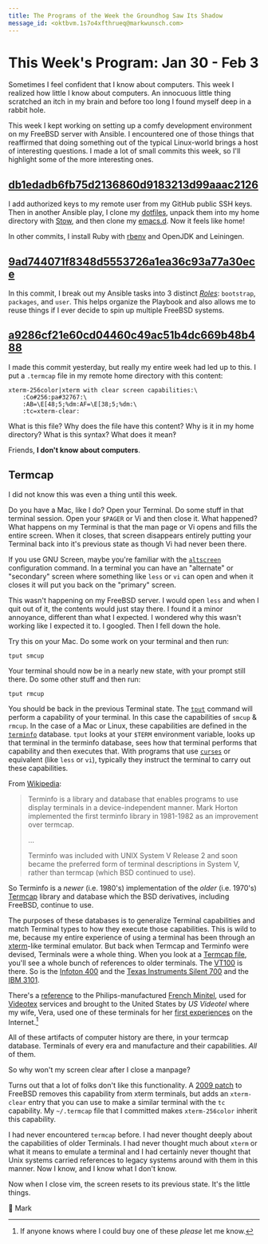 ```yaml
---
title: The Programs of the Week the Groundhog Saw Its Shadow
message_id: <oktbvm.1s7o4xfthrueq@markwunsch.com>
---
```


This Week's Program: Jan 30 - Feb 3
===================================

Sometimes I feel confident that I know about computers. This week I
realized how little I know about computers. An innocuous little thing
scratched an itch in my brain and before too long I found myself deep
in a rabbit hole.

This week I kept working on setting up a comfy development environment
on my FreeBSD server with Ansible. I encountered one of those things
that reaffirmed that doing something out of the typical Linux-world
brings a host of interesting questions. I made a lot of small commits
this week, so I'll highlight some of the more interesting ones.

## [db1edadb6fb75d2136860d9183213d99aaac2126][dotfiles]

I add authorized keys to my remote user from my GitHub public SSH
keys. Then in another Ansible play, I clone
my [dotfiles](https://github.com/mwunsch/dotfiles), unpack them into
my home directory with [Stow](https://www.gnu.org/software/stow/), and
then clone my [emacs.d](https://github.com/mwunsch/emacs.d). Now it
feels like home!

In other commits, I install Ruby with [rbenv](http://rbenv.org) and
OpenJDK and Leiningen.

## [9ad744071f8348d5553726a1ea36c93a77a30ece][roles]

In this commit, I break out my Ansible tasks into 3
distinct [*Roles*][ansible-roles]: `bootstrap`, `packages`, and
`user`. This helps organize the Playbook and also allows me to reuse
things if I ever decide to spin up multiple FreeBSD systems.

## [a9286cf21e60cd04460c49ac51b4dc669b48b488][termcap]

I made this commit yesterday, but really my entire week had led up to
this. I put a `.termcap` file in my remote home directory with this
content:

    xterm-256color|xterm with clear screen capabilities:\
        :Co#256:pa#32767:\
        :AB=\E[48;5;%dm:AF=\E[38;5;%dm:\
        :tc=xterm-clear:

What is this file? Why does the file have this content? Why is it in
my home directory? What is this syntax? What does it mean‽

Friends, **I don't know about computers**.

## Termcap

I did not know this was even a thing until this week.

Do you have a Mac, like I do? Open your Terminal. Do some stuff in
that terminal session. Open your `$PAGER` or Vi and then close
it. What happened? What happens on my Terminal is that the man page or
Vi opens and fills the entire screen. When it closes, that screen
disappears entirely putting your Terminal back into it's previous
state as though Vi had never been there.

If you use GNU Screen, maybe you're familiar with the [`altscreen`][redisplay]
configuration command. In a terminal you can have an "alternate" or
"secondary" screen where something like `less` or `vi` can open and
when it closes it will put you back on the "primary" screen.

This wasn't happening on my FreeBSD server. I would open `less` and
when I quit out of it, the contents would just stay there. I found it
a minor annoyance, different than what I expected. I wondered why this
wasn't working like I expected it to. I googled. Then I fell down the
hole.

Try this on your Mac. Do some work on your terminal and then run:

    tput smcup

Your terminal should now be in a nearly new state, with your prompt
still there. Do some other stuff and then run:

    tput rmcup

You should be back in the previous Terminal state. The [`tput`][tput]
command will perform a capability of your terminal. In this case the
capabilities of `smcup` & `rmcup`. In the case of a Mac or Linux,
these capabilities are defined in the [`terminfo`][terminfo]
database. `tput` looks at your `$TERM` environment variable, looks up
that terminal in the terminfo database, sees how that terminal
performs that capability and then executes that. With programs that
use [`curses`][curses] or equivalent (like `less` or `vi`), typically
they instruct the terminal to carry out these capabilities.

From [Wikipedia](https://en.wikipedia.org/wiki/Terminfo):

> Terminfo is a library and database that enables programs to use
> display terminals in a device-independent manner. Mark Horton
> implemented the first terminfo library in 1981-1982 as an
> improvement over termcap.
>
> …
>
> Terminfo was included with UNIX System V Release 2 and soon became
> the preferred form of terminal descriptions in System V, rather than
> termcap (which BSD continued to use).

So Terminfo is a *newer* (i.e. 1980's) implementation of the *older*
(i.e. 1970's) [Termcap][man-termcap] library and database which the BSD
derivatives, including FreeBSD, continue to use.

The purposes of these databases is to generalize Terminal capabilities
and match Terminal types to how they execute those capabilities. This
is wild to me, because my entire experience of using a terminal has
been through an [xterm](http://invisible-island.net/xterm/)-like
terminal emulator. But back when Termcap and Terminfo were devised,
Terminals were a whole thing. When you look at
a [Termcap file][termcap-file], you'll see a whole bunch of references
to older terminals. The [VT100](https://en.wikipedia.org/wiki/VT100)
is there. So is
the
[Infoton 400](http://terminals-wiki.org/wiki/index.php/Infoton_400)
and
the
[Texas Instruments Silent 700](https://en.wikipedia.org/wiki/Silent_700) and
the [IBM 3101](https://en.wikipedia.org/wiki/IBM_3101).

There's a [reference][minitel] to the
Philips-manufactured
[French Minitel](https://en.wikipedia.org/wiki/Minitel), used
for [Videotex](https://en.wikipedia.org/wiki/Videotex) services and
brought to the United States by *US Videotel* where my wife, Vera,
used one of these terminals for her [first experiences][yak] on the
Internet.[^1]

All of these artifacts of computer history are there, in your termcap
database. Terminals of every era and manufacture and their
capabilities. *All* of them.

So why won't my screen clear after I close a manpage?

Turns out that a lot of folks don't like this
functionality. A [2009 patch][xterm-clear] to FreeBSD removes this
capability from xterm terminals, but adds an `xterm-clear` entry that
you can use to make a similar terminal with the `tc` capability. My
`~/.termcap` file that I committed makes `xterm-256color` inherit this
capability.

I had never encountered `termcap` before. I had never
thought deeply about the capabilities of older Terminals. I had never
thought much about `xterm` or what it means to emulate a terminal and I
had certainly never thought that Unix systems carried references to
legacy systems around with them in this manner. Now I know, and I know
what I don't know.

Now when I close vim, the screen resets to its previous state. It's
the little things.

💾 Mark

[^1]: If anyone knows where I could buy one of these *please* let me know.

[dotfiles]: https://github.com/mwunsch/mechwarper/commit/db1edadb6fb75d2136860d9183213d99aaac2126

[roles]: https://github.com/mwunsch/mechwarper/commit/9ad744071f8348d5553726a1ea36c93a77a30ece

[ansible-roles]: http://docs.ansible.com/ansible/playbooks_roles.html#roles

[termcap]: https://github.com/mwunsch/mechwarper/commit/a9286cf21e60cd04460c49ac51b4dc669b48b488

[redisplay]: https://www.gnu.org/software/screen/manual/screen.html#Redisplay

[tput]: http://man7.org/linux/man-pages/man1/tput.1.html

[terminfo]: http://man7.org/linux/man-pages/man5/terminfo.5.html

[curses]: https://en.wikipedia.org/wiki/Curses_(programming_library)

[man-termcap]: https://www.freebsd.org/cgi/man.cgi?query=termcap&apropos=0&sektion=5&manpath=FreeBSD+11.0-RELEASE+and+Ports&arch=default&format=html

[termcap-file]: https://github.com/freebsd/freebsd/blob/master/share/termcap/termcap

[minitel]: https://github.com/freebsd/freebsd/blob/master/share/termcap/termcap#L1012-L1021

[yak]: http://blog.markwunsch.com/post/40196800288/the-yak

[xterm-clear]: https://github.com/freebsd/freebsd/commit/c11b08a13feb3063076c0f358bdaf4b56bbad5ed
